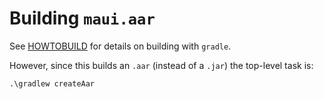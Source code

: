 # Building `maui.aar`

See [HOWTOBUILD](../../Compatibility/AndroidNative/src/HOWTOBUILD) for
details on building with `gradle`.

However, since this builds an `.aar` (instead of a `.jar`) the
top-level task is:

    .\gradlew createAar
